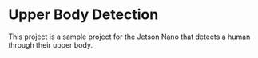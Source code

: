 # Upper Body Detection
This project is a sample project for the Jetson Nano that detects a human through their upper body.